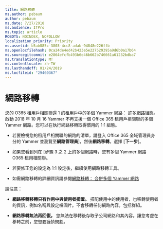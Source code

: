 ```yaml
---
title: 網路移轉
ms.author: pebaum
author: pebaum
ms.date: 7/27/2018
ms.audience: ITPro
ms.topic: article
ROBOTS: NOINDEX, NOFOLLOW
localization_priority: Priority
ms.assetid: b5ab885c-3803-4cc8-adab-94848e226ffb
ms.openlocfilehash: 0ca24de4ed42b423e5e227529395a9d6b0a17b64
ms.sourcegitcommit: e2864efcfb493b6e46b662b746661a61232bdba7
ms.translationtype: MT
ms.contentlocale: zh-TW
ms.lasthandoff: 01/24/2019
ms.locfileid: "29460367"
---
```

# <a name="network-migration"></a>網路移轉

您的 O365 租用戶相關聯還 1 的租用戶中的多個 Yammer 網路： 許多網路組態。啟動 2018 年 10 月 16 Yammer 不再支援一個 Office 365 租用戶相關聯的多個 Yammer 網路。您可以在執行網路移轉取得慣用的 1:1 組態。
  
- 若要檢視您的租用戶相關聯的網路的清單，請登入 Office 365 全域管理員身分的 Yammer 並瀏覽至**網路管理員**]，然後**網路移轉**。選擇 [**下一步**]。
    
- 如果您看到列在 [步驟 3 之 2 上的多個網路時，您有多個 Yammer 網路 O365 租用相關聯。
    
- 若要修正您的設定為 1:1 設定後，繼續使用網路移轉工具。
    
- 如需網路移轉的詳細資訊請參閱[網路移轉： 合併多個 Yammer 網路](https://support.office.com/article/a22c1b20-9231-4ce2-a916-392b1056d002)
    
請注意：
  
- **網路移轉移轉只有作用中與使用者擱置。** 搭配使用中的使用者，也移轉使用者的資訊，例如名稱與設定檔圖片。不會移轉任何網路內容，包括群組。 
    
- **網路移轉無法再回復。** 您無法在移轉後存取子公司網路和其內容。讓您考慮在移轉之前，您想要謹慎規劃。 
    

